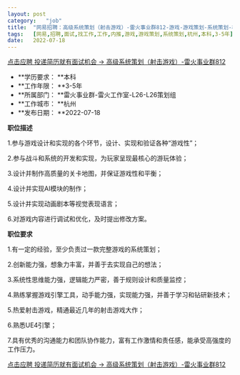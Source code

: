 ```yaml
---
layout:	post
category:	"job"
title:	"网易招聘：高级系统策划（射击游戏）-雷火事业群812-游戏-游戏策划-系统策划-杭州本科3-5年"
tags:	[网易,招聘,面试,找工作,工作,内推,游戏,游戏策划,系统策划,杭州,本科,3-5年]
date:	2022-07-18
---
```


[点击应聘 投递简历就有面试机会 ->  高级系统策划（射击游戏）-雷火事业群812](http://mobile.bole.netease.com/bole/boleDetail?id=28747&employeeId=346f03c3cda5f04c&key=all)



- **学历要求： **本科
- **工作年限： **3-5年
- **所属部门： **雷火事业群-雷火工作室-L26-L26策划组
- **工作城市： **杭州
- **发布日期： **2022-07-18



**职位描述**

1.参与游戏设计和实现的各个环节，设计、实现和验证各种“游戏性”；

2.参与战斗和系统的开发和实现，为玩家呈现最核心的游玩体验；

3.设计并制作高质量的关卡地图，并保证游戏性和平衡；

4.设计并实现AI模块的制作；

5.设计并实现动画剧本等视觉表现语言；

6.对游戏内容进行调试和优化，及时提出修改方案。



**职位要求**

1.有一定的经验，至少负责过一款完整游戏的系统策划；

2.创新能力强，想象力丰富，并善于去实现自己的想法；

3.系统性思维能力强，逻辑能力严密，善于规则设计和质量监控；

4.熟练掌握游戏引擎工具，动手能力强，实现能力强，并善于学习和钻研新技术；

5.热爱射击游戏，精通最近几年的射击游戏大作；

6.熟悉UE4引擎；

7.具有优秀的沟通能力和团队协作能力，富有工作激情和责任感，能承受高强度的工作压力。



[点击应聘 投递简历就有面试机会 ->  高级系统策划（射击游戏）-雷火事业群812](http://mobile.bole.netease.com/bole/boleDetail?id=28747&employeeId=346f03c3cda5f04c&key=all)